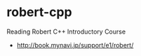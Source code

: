 robert-cpp
==========

Reading Robert C++ Introductory Course
- http://book.mynavi.jp/support/e1/robert/
